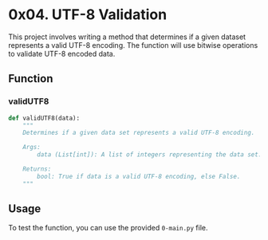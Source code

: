 # 0x04. UTF-8 Validation

This project involves writing a method that determines if a given dataset represents a valid UTF-8 encoding. The function will use bitwise operations to validate UTF-8 encoded data.

## Function

### validUTF8

```python
def validUTF8(data):
    """
    Determines if a given data set represents a valid UTF-8 encoding.

    Args:
        data (List[int]): A list of integers representing the data set.

    Returns:
        bool: True if data is a valid UTF-8 encoding, else False.
    """
```

## Usage

To test the function, you can use the provided `0-main.py` file.
